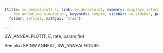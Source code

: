 ```yaml
---
{title: sw_annealplot( ), link: sw_annealplot, summary: displays information about
    the annealing simulation, keywords: sample, sidebar: sw_sidebar, permalink: sw_annealplot.html,
  folder: swfiles, mathjax: 'true'}

---
```

 
SW_ANNEALPLOT(T, E, rate, param,fid)
 
See also SPINW.ANNEAL, SW_ANNEALFIGURE.
 

